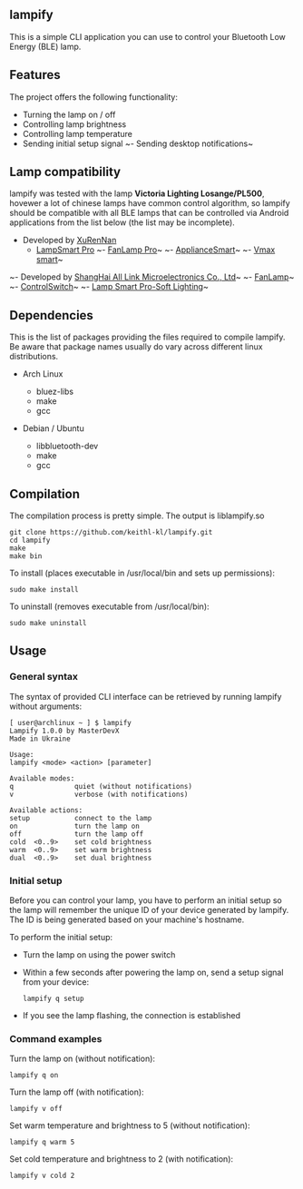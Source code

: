 ## lampify
This is a simple CLI application you can use to control your Bluetooth Low Energy (BLE) lamp.

## Features
The project offers the following functionality:
- Turning the lamp on / off
- Controlling lamp brightness
- Controlling lamp temperature
- Sending initial setup signal
~- Sending desktop notifications~

## Lamp compatibility
lampify was tested with the lamp **Victoria Lighting Losange/PL500**, hovewer a lot of chinese lamps have common control algorithm, so lampify should be compatible with all BLE lamps that can be controlled via Android applications from the list below (the list may be incomplete).

- Developed by [XuRenNan](https://play.google.com/store/apps/developer?id=XuRenNan)
  - [LampSmart Pro](https://play.google.com/store/apps/details?id=com.jingyuan.lamp)
  ~- [FanLamp Pro](https://play.google.com/store/apps/details?id=com.jingyuan.fan_lamp)~
  ~- [ApplianceSmart](https://play.google.com/store/apps/details?id=com.jingyuan.smart_home)~
  ~- [Vmax smart](https://play.google.com/store/apps/details?id=com.jingyuan.vmax_smart)~
  
  
~- Developed by [ShangHai All Link Microelectronics Co., Ltd](https://play.google.com/store/apps/developer?id=ShangHai+All+Link+Microelectronics+Co.,+Ltd)~
  ~- [FanLamp](https://play.google.com/store/apps/details?id=com.fan.lamp)~
  ~- [ControlSwitch](https://play.google.com/store/apps/details?id=com.alllink.power_switch)~
  ~- [Lamp Smart Pro-Soft Lighting](https://play.google.com/store/apps/details?id=com.alllink.smart_lighting)~

## Dependencies
This is the list of packages providing the files required to compile lampify. Be aware that package names usually do vary across different linux distributions.

- Arch Linux
  - bluez-libs
  - make
  - gcc

- Debian / Ubuntu
  - libbluetooth-dev
  - make
  - gcc

## Compilation
The compilation process is pretty simple. The output is liblampify.so
```
git clone https://github.com/keithl-kl/lampify.git
cd lampify
make
make bin
```
To install (places executable in /usr/local/bin and sets up permissions):
```
sudo make install
```

To uninstall (removes executable from /usr/local/bin):
```
sudo make uninstall
```

## Usage
### General syntax
The syntax of provided CLI interface can be retrieved by running lampify without arguments:
```
[ user@archlinux ~ ] $ lampify                                                                               
Lampify 1.0.0 by MasterDevX
Made in Ukraine

Usage:
lampify <mode> <action> [parameter]

Available modes:
q               quiet (without notifications)
v               verbose (with notifications)

Available actions:
setup           connect to the lamp
on              turn the lamp on
off             turn the lamp off
cold  <0..9>    set cold brightness
warm  <0..9>    set warm brightness
dual  <0..9>    set dual brightness

```

### Initial setup
Before you can control your lamp, you have to perform an initial setup so the lamp will remember the unique ID of your device generated by lampify. The ID is being generated based on your machine's hostname.

To perform the initial setup:
- Turn the lamp on using the power switch
- Within a few seconds after powering the lamp on, send a setup signal from your device:

  ```
  lampify q setup
  ```
- If you see the lamp flashing, the connection is established

### Command examples
Turn the lamp on (without notification):
```
lampify q on
```

Turn the lamp off (with notification):
```
lampify v off
```

Set warm temperature and brightness to 5 (without notification):
```
lampify q warm 5
```

Set cold temperature and brightness to 2 (with notification):
```
lampify v cold 2
```

